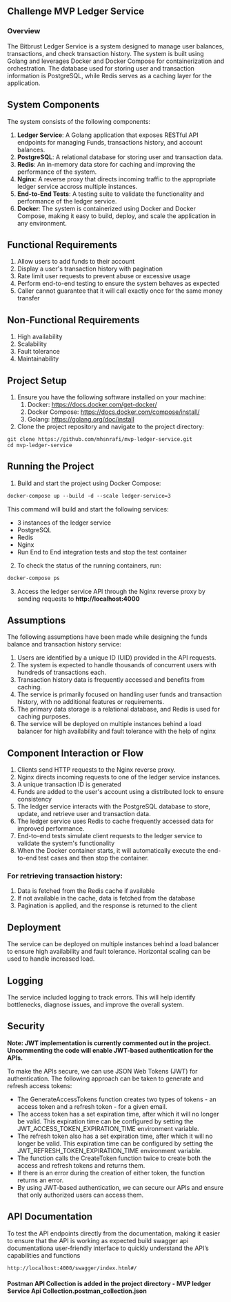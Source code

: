 ## Challenge  MVP Ledger Service
### Overview
The Bitbrust Ledger Service is a system designed to manage user balances, transactions, and check transaction history. The system is built using Golang and leverages Docker and Docker Compose for containerization and orchestration. The database used for storing user and transaction information is PostgreSQL, while Redis serves as a caching layer for the application.

## System Components
The system consists of the following components:

1. **Ledger Service**: A Golang application that exposes RESTful API endpoints for managing Funds, transactions history, and account balances. 
2. **PostgreSQL**: A relational database for storing user and transaction data. 
3. **Redis**: An in-memory data store for caching and improving the performance of the system. 
4. **Nginx**: A reverse proxy that directs incoming traffic to the appropriate ledger service accross multiple instances. 
5. **End-to-End Tests**: A testing suite to validate the functionality and performance of the ledger service.
6. **Docker**: The system is containerized using Docker and Docker Compose, making it easy to build, deploy, and scale the application in any environment.

## Functional Requirements
1. Allow users to add funds to their account
2. Display a user's transaction history with pagination
3. Rate limit user requests to prevent abuse or excessive usage
4. Perform end-to-end testing to ensure the system behaves as expected 
5. Caller cannot guarantee that it will call exactly once for the same money transfer

## Non-Functional Requirements
1. High availability
2. Scalability
3. Fault tolerance
4. Maintainability

## Project Setup
1. Ensure you have the following software installed on your machine: 
   1. Docker: https://docs.docker.com/get-docker/
   2. Docker Compose: https://docs.docker.com/compose/install/
   3. Golang: https://golang.org/doc/install
2. Clone the project repository and navigate to the project directory:
```git
git clone https://github.com/mhsnrafi/mvp-ledger-service.git
cd mvp-ledger-service
 ```

## Running the Project
1. Build and start the project using Docker Compose:
```dockerfile
docker-compose up --build -d --scale ledger-service=3
```
This command will build and start the following services:

* 3 instances of the ledger service
* PostgreSQL
* Redis
* Nginx
* Run End to End integration tests and stop the test container

2. To check the status of the running containers, run:
```dockerfile
docker-compose ps
```
3. Access the ledger service API through the Nginx reverse proxy by sending requests to **http://localhost:4000**


## Assumptions
The following assumptions have been made while designing the funds balance and transaction history service:

1. Users are identified by a unique ID (UID) provided in the API requests.
2. The system is expected to handle thousands of concurrent users with hundreds of transactions each.
3. Transaction history data is frequently accessed and benefits from caching. 
4. The service is primarily focused on handling user funds and transaction history, with no additional features or requirements. 
5. The primary data storage is a relational database, and Redis is used for caching purposes.
7. The service will be deployed on multiple instances behind a load balancer for high availability and fault tolerance with the help of nginx



## Component Interaction or Flow

1. Clients send HTTP requests to the Nginx reverse proxy.
2. Nginx directs incoming requests to one of the ledger service instances. 
3. A unique transaction ID is generated 
4. Funds are added to the user's account using a distributed lock to ensure consistency
5. The ledger service interacts with the PostgreSQL database to store, update, and retrieve user and transaction data. 
6. The ledger service uses Redis to cache frequently accessed data for improved performance. 
7. End-to-end tests simulate client requests to the ledger service to validate the system's functionality
8. When the Docker container starts, it will automatically execute the end-to-end test cases and then stop the container.

### For retrieving transaction history:
1. Data is fetched from the Redis cache if available 
2. If not available in the cache, data is fetched from the database 
3. Pagination is applied, and the response is returned to the client

## Deployment
The service can be deployed on multiple instances behind a load balancer to ensure high availability and fault tolerance. Horizontal scaling can be used to handle increased load.

## Logging
The service included logging to track errors. This will help identify bottlenecks, diagnose issues, and improve the overall system.

## Security


**Note: JWT implementation is currently commented out in the project. Uncommenting the code will enable JWT-based authentication for the APIs.**

To make the APIs secure, we can use JSON Web Tokens (JWT) for authentication. The following approach can be taken to generate and refresh access tokens:

* The GenerateAccessTokens function creates two types of tokens - an access token and a refresh token - for a given email.
* The access token has a set expiration time, after which it will no longer be valid. This expiration time can be configured by setting the JWT_ACCESS_TOKEN_EXPIRATION_TIME environment variable.
* The refresh token also has a set expiration time, after which it will no longer be valid. This expiration time can be configured by setting the JWT_REFRESH_TOKEN_EXPIRATION_TIME environment variable.
* The function calls the CreateToken function twice to create both the access and refresh tokens and returns them.
* If there is an error during the creation of either token, the function returns an error. 
* By using JWT-based authentication, we can secure our APIs and ensure that only authorized users can access them.

## API Documentation
To test the API endpoints directly from the documentation, making it easier to ensure that the API is working as expected build swagger api documentationa  user-friendly interface to quickly understand the API’s capabilities and functions
```bash
http://localhost:4000/swagger/index.html#/
```

#### Postman API Collection is added in the project directory - MVP ledger Service Api Collection.postman_collection.json

